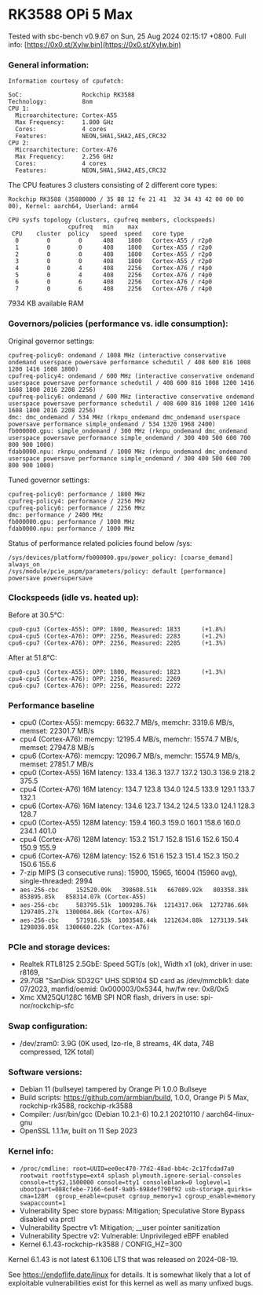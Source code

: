# RK3588 OPi 5 Max

Tested with sbc-bench v0.9.67 on Sun, 25 Aug 2024 02:15:17 +0800. Full info: [https://0x0.st/XyIw.bin](https://0x0.st/XyIw.bin)

### General information:

    Information courtesy of cpufetch:
    
    SoC:                 Rockchip RK3588
    Technology:          8nm
    CPU 1:
      Microarchitecture: Cortex-A55
      Max Frequency:     1.800 GHz
      Cores:             4 cores
      Features:          NEON,SHA1,SHA2,AES,CRC32
    CPU 2:
      Microarchitecture: Cortex-A76
      Max Frequency:     2.256 GHz
      Cores:             4 cores
      Features:          NEON,SHA1,SHA2,AES,CRC32
    
The CPU features 3 clusters consisting of 2 different core types:

    Rockchip RK3588 (35880000 / 35 88 12 fe 21 41  32 34 43 42 00 00 00 00), Kernel: aarch64, Userland: arm64
    
    CPU sysfs topology (clusters, cpufreq members, clockspeeds)
                     cpufreq   min    max
     CPU    cluster  policy   speed  speed   core type
      0        0        0      408    1800   Cortex-A55 / r2p0
      1        0        0      408    1800   Cortex-A55 / r2p0
      2        0        0      408    1800   Cortex-A55 / r2p0
      3        0        0      408    1800   Cortex-A55 / r2p0
      4        0        4      408    2256   Cortex-A76 / r4p0
      5        0        4      408    2256   Cortex-A76 / r4p0
      6        0        6      408    2256   Cortex-A76 / r4p0
      7        0        6      408    2256   Cortex-A76 / r4p0

7934 KB available RAM

### Governors/policies (performance vs. idle consumption):

Original governor settings:

    cpufreq-policy0: ondemand / 1008 MHz (interactive conservative ondemand userspace powersave performance schedutil / 408 600 816 1008 1200 1416 1608 1800)
    cpufreq-policy4: ondemand / 600 MHz (interactive conservative ondemand userspace powersave performance schedutil / 408 600 816 1008 1200 1416 1608 1800 2016 2208 2256)
    cpufreq-policy6: ondemand / 600 MHz (interactive conservative ondemand userspace powersave performance schedutil / 408 600 816 1008 1200 1416 1608 1800 2016 2208 2256)
    dmc: dmc_ondemand / 534 MHz (rknpu_ondemand dmc_ondemand userspace powersave performance simple_ondemand / 534 1320 1968 2400)
    fb000000.gpu: simple_ondemand / 300 MHz (rknpu_ondemand dmc_ondemand userspace powersave performance simple_ondemand / 300 400 500 600 700 800 900 1000)
    fdab0000.npu: rknpu_ondemand / 1000 MHz (rknpu_ondemand dmc_ondemand userspace powersave performance simple_ondemand / 300 400 500 600 700 800 900 1000)

Tuned governor settings:

    cpufreq-policy0: performance / 1800 MHz
    cpufreq-policy4: performance / 2256 MHz
    cpufreq-policy6: performance / 2256 MHz
    dmc: performance / 2400 MHz
    fb000000.gpu: performance / 1000 MHz
    fdab0000.npu: performance / 1000 MHz

Status of performance related policies found below /sys:

    /sys/devices/platform/fb000000.gpu/power_policy: [coarse_demand] always_on
    /sys/module/pcie_aspm/parameters/policy: default [performance] powersave powersupersave

### Clockspeeds (idle vs. heated up):

Before at 30.5°C:

    cpu0-cpu3 (Cortex-A55): OPP: 1800, Measured: 1833      (+1.8%)
    cpu4-cpu5 (Cortex-A76): OPP: 2256, Measured: 2283      (+1.2%)
    cpu6-cpu7 (Cortex-A76): OPP: 2256, Measured: 2285      (+1.3%)

After at 51.8°C:

    cpu0-cpu3 (Cortex-A55): OPP: 1800, Measured: 1823      (+1.3%)
    cpu4-cpu5 (Cortex-A76): OPP: 2256, Measured: 2269 
    cpu6-cpu7 (Cortex-A76): OPP: 2256, Measured: 2272 

### Performance baseline

  * cpu0 (Cortex-A55): memcpy: 6632.7 MB/s, memchr: 3319.6 MB/s, memset: 22301.7 MB/s
  * cpu4 (Cortex-A76): memcpy: 12195.4 MB/s, memchr: 15574.7 MB/s, memset: 27947.8 MB/s
  * cpu6 (Cortex-A76): memcpy: 12096.7 MB/s, memchr: 15574.9 MB/s, memset: 27851.7 MB/s
  * cpu0 (Cortex-A55) 16M latency: 133.4 136.3 137.7 137.2 130.3 136.9 218.2 375.5 
  * cpu4 (Cortex-A76) 16M latency: 134.7 123.8 134.0 124.5 133.9 129.1 133.7 132.1 
  * cpu6 (Cortex-A76) 16M latency: 134.6 123.7 134.2 124.5 133.0 124.1 128.3 128.7 
  * cpu0 (Cortex-A55) 128M latency: 159.4 160.3 159.0 160.1 158.6 160.0 234.1 401.0 
  * cpu4 (Cortex-A76) 128M latency: 153.2 151.7 152.8 151.6 152.6 150.4 150.9 155.9 
  * cpu6 (Cortex-A76) 128M latency: 152.6 151.6 152.3 151.4 152.3 150.2 150.6 155.6 
  * 7-zip MIPS (3 consecutive runs): 15900, 15965, 16004 (15960 avg), single-threaded: 2994
  * `aes-256-cbc     152520.09k   398608.51k   667089.92k   803358.38k   853895.85k   858314.07k (Cortex-A55)`
  * `aes-256-cbc     583795.51k  1009286.76k  1214317.06k  1272786.60k  1297405.27k  1300004.86k (Cortex-A76)`
  * `aes-256-cbc     571916.53k  1003548.44k  1212634.88k  1273139.54k  1298036.05k  1300660.22k (Cortex-A76)`

### PCIe and storage devices:

  * Realtek RTL8125 2.5GbE: Speed 5GT/s (ok), Width x1 (ok), driver in use: r8169, 
  * 29.7GB "SanDisk SD32G" UHS SDR104 SD card as /dev/mmcblk1: date 07/2023, manfid/oemid: 0x000003/0x5344, hw/fw rev: 0x8/0x5
  * Xmc XM25QU128C 16MB SPI NOR flash, drivers in use: spi-nor/rockchip-sfc

### Swap configuration:

  * /dev/zram0: 3.9G (0K used, lzo-rle, 8 streams, 4K data, 74B compressed, 12K total)

### Software versions:

  * Debian 11 (bullseye) tampered by Orange Pi 1.0.0 Bullseye
  * Build scripts: https://github.com/armbian/build, 1.0.0, Orange Pi 5 Max, rockchip-rk3588, rockchip-rk3588
  * Compiler: /usr/bin/gcc (Debian 10.2.1-6) 10.2.1 20210110 / aarch64-linux-gnu
  * OpenSSL 1.1.1w, built on 11 Sep 2023          

### Kernel info:

  * `/proc/cmdline: root=UUID=ee0ec470-77d2-48ad-bb4c-2c17fcdad7a0 rootwait rootfstype=ext4 splash plymouth.ignore-serial-consoles console=ttyS2,1500000 console=tty1 consoleblank=0 loglevel=1 ubootpart=088cfebe-7166-6e4f-9a05-698def790f92 usb-storage.quirks= cma=128M  cgroup_enable=cpuset cgroup_memory=1 cgroup_enable=memory swapaccount=1`
  * Vulnerability Spec store bypass: Mitigation; Speculative Store Bypass disabled via prctl
  * Vulnerability Spectre v1:        Mitigation; __user pointer sanitization
  * Vulnerability Spectre v2:        Vulnerable: Unprivileged eBPF enabled
  * Kernel 6.1.43-rockchip-rk3588 / CONFIG_HZ=300

Kernel 6.1.43 is not latest 6.1.106 LTS that was released on 2024-08-19.

See https://endoflife.date/linux for details. It is somewhat likely that
a lot of exploitable vulnerabilities exist for this kernel as well as many
unfixed bugs.